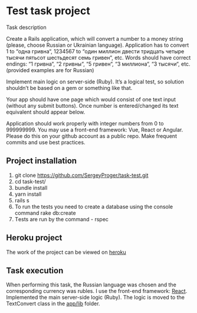 # Test task project
Task description
 
 
 
Create a Rails application, which will convert a number to a money string (please, choose Russian or Ukrainian language). 
Application has to convert 1 to “одна гривна“, 1234567 to “один миллион двести тридцать четыре тысячи пятьсот шестьдесят семь гривен“, 
etc. Words should have correct endings: “1 гривна“, “2 гривны“, “5 гривен“, “3 миллиона“, “3 тысячи“, etc. (provided examples are for Russian)

Implement main logic on server-side (Ruby). It’s a logical test, so solution shouldn’t be based on a gem or something like that.

Your app should have one page which would consist of one text input (without any submit buttons).
 Once number is entered/changed its text equivalent should appear below.

Application should work properly with integer numbers from 0 to 999999999.
You may use a front-end framework: Vue, React or Angular.
Please do this on your github account as a public repo. Make frequent commits and use best practices. 

## Project installation
1) git clone https://github.com/SergeyProger/task-test.git
2) cd task-test/
3) bundle install
4) yarn install
5) rails s
6) To run the tests you need to create a database using the console command rake db:create
7) Тests are run by the command - rspec

## Heroku project
The work of the project can be viewed on [heroku](https://convert-ru.herokuapp.com)

## Task execution
 When performing this task, the Russian language was chosen and the corresponding currency was rubles.
I use the front-end framework: [React](https://github.com/reactjs/react-rails).
Implemented the main server-side logic (Ruby). The logic is moved to the TextConvert class in the [app/lib](https://github.com/SergeyProger/task-test/blob/master/app/lib/text_convert.rb) folder.
